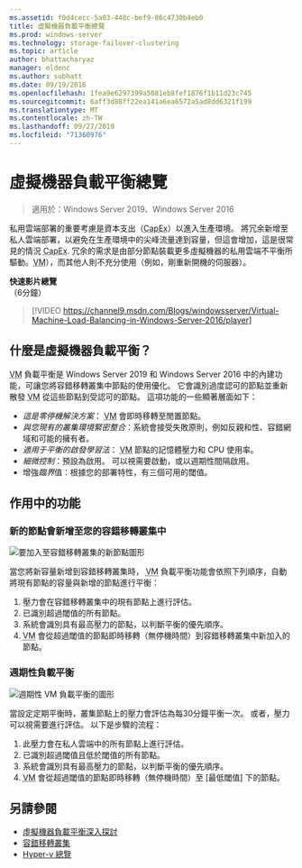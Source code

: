 ```yaml
---
ms.assetid: f0d4cecc-5a03-448c-bef9-86c4730b4eb0
title: 虛擬機器負載平衡總覽
ms.prod: windows-server
ms.technology: storage-failover-clustering
ms.topic: article
author: bhattacharyaz
manager: eldenc
ms.author: subhatt
ms.date: 09/19/2016
ms.openlocfilehash: 1fea9e6297399a5081eb8fef1876f1b11d23c745
ms.sourcegitcommit: 6aff3d88ff22ea141a6ea6572a5ad8dd6321f199
ms.translationtype: MT
ms.contentlocale: zh-TW
ms.lasthandoff: 09/27/2019
ms.locfileid: "71360976"
---
```

# <a name="virtual-machine-load-balancing-overview"></a>虛擬機器負載平衡總覽

> 適用於：Windows Server 2019、Windows Server 2016

私用雲端部署的重要考慮是資本支出（<abbr title="資本支出">CapEx</abbr>）以進入生產環境。 將冗余新增至私人雲端部署，以避免在生產環境中的尖峰流量達到容量，但這會增加，這是很常見的情況 <abbr title="資本支出">CapEx</abbr>. 冗余的需求是由部分節點裝載更多虛擬機器的私用雲端不平衡所驅動。<abbr title="虛擬機器">VM</abbr>），而其他人則不充分使用（例如，剛重新開機的伺服器）。

<strong>快速影片總覽</strong><br>（6分鐘）<br>
> [!VIDEO https://channel9.msdn.com/Blogs/windowsserver/Virtual-Machine-Load-Balancing-in-Windows-Server-2016/player]

## <a id="what-is-vm-load-balancing"></a>什麼是虛擬機器負載平衡？
<abbr title="虛擬機器">VM</abbr> 負載平衡是 Windows Server 2019 和 Windows Server 2016 中的內建功能，可讓您將容錯移轉叢集中節點的使用優化。 它會識別過度認可的節點並重新散發 <abbr title="虛擬機器">VM</abbr> 從這些節點到受認可的節點。 這項功能的一些顯著層面如下：

* *這是零停機解決方案*： <abbr title="虛擬機器">VM</abbr> 會即時移轉至閒置節點。
* *與您現有的叢集環境緊密整合*：系統會接受失敗原則，例如反親和性、容錯網域和可能的擁有者。
* *適用于平衡的啟發學習法*： <abbr title="虛擬機器">VM</abbr> 節點的記憶體壓力和 CPU 使用率。
* *細微控制*：預設為啟用。 可以視需要啟動，或以週期性間隔啟用。
* 增強*臨界*值：根據您的部署特性，有三個可用的閾值。

## <a id="feature-in-action"></a>作用中的功能
### <a id="new-node-added"></a>新的節點會新增至您的容錯移轉叢集中
![要加入至容錯移轉叢集的新節點圖形](media/vm-load-balancing/overview-VM-load-balancing-1.png)

當您將新容量新增到容錯移轉叢集時， <abbr title="虛擬機器">VM</abbr> 負載平衡功能會依照下列順序，自動將現有節點的容量與新增的節點進行平衡：

1. 壓力會在容錯移轉叢集中的現有節點上進行評估。
2. 已識別超過閾值的所有節點。
3. 系統會識別具有最高壓力的節點，以判斷平衡的優先順序。
4. <abbr title="虛擬機器">VM</abbr> 會從超過閾值的節點即時移轉（無停機時間）到容錯移轉叢集中新加入的節點。

### <a id="recurring-load-balancing"></a>週期性負載平衡
![週期性 VM 負載平衡的圖形](media/vm-load-balancing/overview-VM-load-balancing-2.png)

當設定定期平衡時，叢集節點上的壓力會評估為每30分鐘平衡一次。 或者，壓力可以視需要進行評估。 以下是步驟的流程：

1. 此壓力會在私人雲端中的所有節點上進行評估。
2. 已識別超過閾值且低於閾值的所有節點。
3. 系統會識別具有最高壓力的節點，以判斷平衡的優先順序。
4. <abbr title="虛擬機器">VM</abbr> 會從超過閾值的節點即時移轉（無停機時間）至 [最低閾值] 下的節點。

## <a name="see-also"></a>另請參閱
* [虛擬機器負載平衡深入探討](vm-load-balancing-deep-dive.md)
* [容錯移轉叢集](failover-clustering-overview.md)
* [Hyper-v 總覽](../virtualization/hyper-v/Hyper-V-on-Windows-Server.md)
